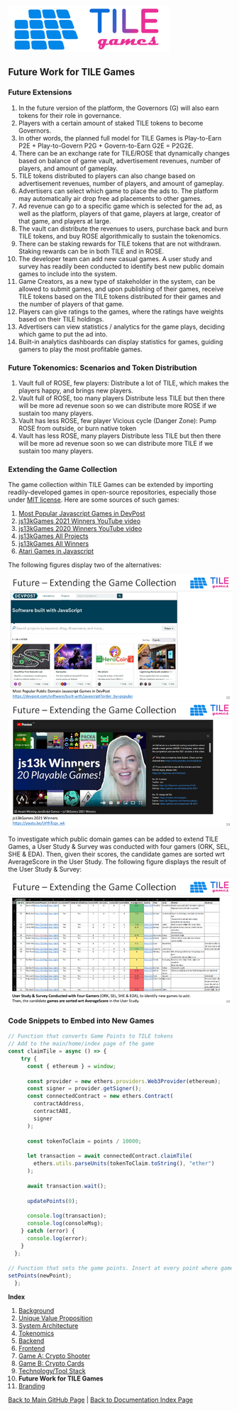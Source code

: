 ![TILE Games Logo](./img/logo.png) 

## Future Work for TILE Games


### Future Extensions
1. In the future version of the platform, the Governors (G) will also earn tokens for their role in governance. 
2. Players with a certain amount of staked TILE tokens to become Governors. 
3. In other words, the planned full model for TILE Games is Play-to-Earn P2E + Play-to-Govern P2G + Govern-to-Earn G2E = P2G2E.
4. There can be an exchange rate for TILE/ROSE that dynamically changes based on balance of game vault, advertisement revenues, number of players, and amount of gameplay. 
5. TILE tokens distributed to players can also change based on advertisement revenues, number of players, and amount of gameplay. 
6. Advertisers can select which game to place the ads to. The platform may automatically air drop free ad placements to other games. 
7. Ad revenue can go to a specific game which is selected for the ad, as well as the platform, players of that game, players at large, creator of that game, and players at large.
8. The vault can distribute the revenues to users, purchase back and burn TILE tokens, and  buy ROSE algorithmically to sustain the tokenomics.
9. There can be staking rewards for TILE tokens that are not withdrawn. Staking rewards can be in both TILE and in ROSE.
10. The developer team can add new casual games. A user study and survey has readily been conducted to identify best new public domain games to include into the system.
11. Game Creators, as a new type of stakeholder in the system, can be allowed to submit games, and upon publishing of their games, receive TILE tokens based on the TILE tokens distributed for their games and the number of players of that game. 
12. Players can give ratings to the games, where the ratings have weights based on their TILE holdings.
13. Advertisers can view statistics / analytics for the game plays, deciding which game to put the ad into.
14. Built-in analytics dashboards can display statistics for games, guiding gamers to play the most profitable games.

### Future Tokenomics: Scenarios and Token Distribution
1. Vault full of ROSE, few players: 
Distribute a lot of TILE, which makes the players happy, and brings new players.
2. Vault full of ROSE, too many players
Distribute less TILE but then there will be more ad revenue soon so we can distribute more ROSE if we sustain too many players.
3. Vault has less ROSE, few player
Vicious cycle (Danger Zone): Pump ROSE from outside, or burn native token
4. Vault has less ROSE, many players
Distribute less TILE but then there will be more ad revenue soon so we can distribute more TILE if we sustain too many players.

### Extending the Game Collection
The game collection within TILE Games can be extended by importing readily-developed games in open-source repositories, especially those under [MIT license](https://mit-license.org/). Here are some sources of such games:
1. [Most Popular Javascript Games in DevPost](https://devpost.com/software/built-with/javascript?order_by=popular)
2. [js13kGames 2021 Winners YouTube video](https://youtu.be/UiYhTcqx_wk)
3. [js13kGames 2020 Winners YouTube video](https://youtu.be/GKOgm5-GbUA)
4. [js13kGames All Projects](https://js13kgames.com/)
5. [js13kGames All Winners](https://js13kgames.com/#winners)
6. [Atari Games in Javascript](https://www.youtube.com/results?search_query=code+atari+game+in+javascript)

The following figures display two of the alternatives:

![DevPost Games](./img/Slide12.png) 
![js13kgames](./img/Slide13.png) 

To investigate which public domain games can be added to extend TILE Games, a User Study & Survey was conducted with four gamers (ORK, SEL, SHE & EDA). Then, given their scores, the candidate games are sorted wrt AverageScore in the User Study. The following figure displays the result of the User Study & Survey:

![User Study & Survey](./img/Slide14.png) 

### Code Snippets to Embed into New Games

```js
// Function that converts Game Points to TILE tokens
// Add to the main/home/index page of the game
const claimTile = async () => {
    try {
      const { ethereum } = window;

      const provider = new ethers.providers.Web3Provider(ethereum);
      const signer = provider.getSigner();
      const connectedContract = new ethers.Contract(
        contractAddress,
        contractABI,
        signer
      );

      const tokenToClaim = points / 10000;

      let transaction = await connectedContract.claimTile(
        ethers.utils.parseUnits(tokenToClaim.toString(), "ether")
      );

      await transaction.wait();

      updatePoints(0);

      console.log(transaction);
      console.log(consoleMsg);
    } catch (error) {
      console.log(error);
    }
  };
  
// Function that sets the game points. Insert at every point where game points are changed.
setPoints(newPoint);
  };
```

**Index**

1. [Background](Background.md)
2. [Unique Value Proposition](UniqueValueProposition.md)
3. [System Architecture](SystemArchitecture.md)
4. [Tokenomics](Tokenomics.md)
5. [Backend](Backend.md)
6. [Frontend](Frontend.md)
7. [Game A: Crypto Shooter](GameA.md)
8. [Game B: Crypto Cards](GameB.md)
9. [Technology/Tool Stack](TechnologyStack.md)
10. **Future Work for TILE Games**
11. [Branding](Branding.md)


<hline></hline>

[Back to Main GitHub Page](../README.md) | [Back to Documentation Index Page](Documentation.md)
